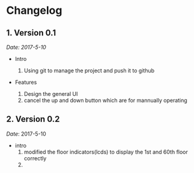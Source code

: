 # Changelog

## 1. Version 0.1

*Date:  2017-5-10*

+ Intro
  1. Using git to manage the project and push it to github


+ Features
  1. Design the general UI 
  2. cancel the up and down button which are for mannually operating




## 2. Version 0.2

*Date*: 2017-5-10

+ intro
  1. modified the floor indicators(lcds) to display the 1st and 60th floor correctly
  2. ​